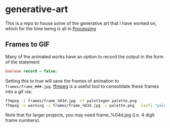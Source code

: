 # generative-art

This is a repo to house some of the generative art that I have worked on, which for the time being is all in [Processing](https://processing.org)

## Frames to GIF

Many of the animated works have an option to record the output in the form of the statement
```java
boolean record = false;
```

Setting this to true will save the frames of animation to `frames/frame_###.jpg`. [ffmpeg](https://ffmpeg.org) is a useful tool to consolidate these frames into a gif via:

```bash
ffmpeg -i frames/frame_%03d.jpg -vf palettegen palette.png
ffmpeg -v warning -i frames/frame_%03d.jpg -i palette.png  -lavfi "paletteuse,setpts=PTS" -y out.gif
```

Note that for larger projects, you may need frame_%04d.jpg (i.e. 4 digit frame numbers).